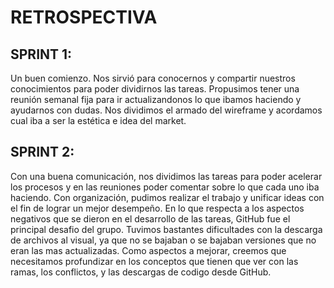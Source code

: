# RETROSPECTIVA


## SPRINT 1: 
Un buen comienzo. Nos sirvió para conocernos y compartir nuestros conocimientos para poder dividirnos las tareas. Propusimos tener una reunión semanal fija para ir actualizandonos lo que ibamos haciendo y ayudarnos con dudas. Nos dividimos el armado del wireframe y acordamos cual iba a ser la estética e idea del market.

## SPRINT 2: 
Con una buena comunicación, nos dividimos las tareas para poder acelerar los procesos y en las reuniones poder comentar sobre lo que cada uno iba haciendo. Con organización, pudimos realizar el trabajo y unificar ideas con el fin de lograr un mejor desempeño.
En lo que respecta a los aspectos negativos que se dieron en el desarrollo de las tareas, GitHub fue el principal desafio del grupo. Tuvimos bastantes dificultades con la descarga de archivos al visual, ya que no se bajaban o se bajaban versiones que no eran las mas actualizadas. Como aspectos a mejorar, creemos que necesitamos profundizar en los conceptos que tienen que ver con las ramas, los conflictos, y las descargas de codigo desde GitHub. 
